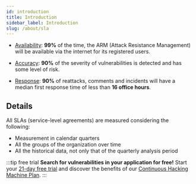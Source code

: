 ```yaml
---
id: introduction
title: Introduction
sidebar_label: Introduction
slug: /about/sla
---
```


- [Availability](/about/sla/availability):
  **99%** of the time,
  the ARM (Attack Resistance Management) will be available via the internet
  for its registered users.

- [Accuracy](/about/sla/accuracy):
  **90%** of the severity of vulnerabilities
  is detected and has some level of risk.

- [Response](/about/sla/response):
  **90%** of reattacks, comments and incidents
  will have a median first response time
  of less than **16 office hours**.

## Details

All SLAs (service-level agreements) are measured
considering the following:

- Measurement in calendar quarters
- All the groups of the organization over time
- All the historical data,
  not only that of the quarterly analysis period

:::tip free trial
**Search for vulnerabilities in your application for free!**
Start your [21-day free trial](https://fluidattacks.com/free-trial/)
and discover the benefits of our [Continuous Hacking](https://fluidattacks.com/services/continuous-hacking/)
[Machine Plan](https://fluidattacks.com/plans/).
:::
